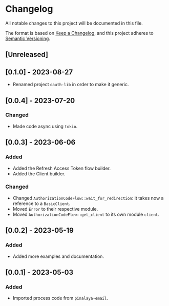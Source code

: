 # Changelog

All notable changes to this project will be documented in this file.

The format is based on [Keep a Changelog](https://keepachangelog.com/en/1.0.0/),
and this project adheres to [Semantic Versioning](https://semver.org/spec/v2.0.0.html).

## [Unreleased]

## [0.1.0] - 2023-08-27

- Renamed project `oauth-lib` in order to make it generic.

## [0.0.4] - 2023-07-20

### Changed

- Made code async using `tokio`.

## [0.0.3] - 2023-06-06

### Added

- Added the Refresh Access Token flow builder.
- Added the Client builder.

### Changed

- Changed `AuthorizationCodeFlow::wait_for_redirection`: it takes now a reference to a `BasicClient`.
- Moved `Error` to their respective module.
- Moved `AuthorizationCodeFlow::get_client` to its own module `client`.

## [0.0.2] - 2023-05-19

### Added

- Added more examples and documentation.

## [0.0.1] - 2023-05-03

### Added

- Imported process code from `pimalaya-email`.
